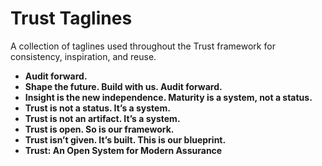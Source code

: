 # Trust Taglines

A collection of taglines used throughout the Trust framework for consistency, inspiration, and reuse.

- **Audit forward.**
- **Shape the future. Build with us. Audit forward.**
- **Insight is the new independence. Maturity is a system, not a status.**
- **Trust is not a status. It’s a system.**
- **Trust is not an artifact. It’s a system.**
- **Trust is open. So is our framework.**
- **Trust isn’t given. It’s built. This is our blueprint.**
- **Trust: An Open System for Modern Assurance**
